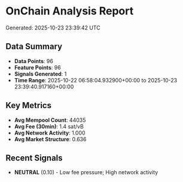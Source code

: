 # OnChain Analysis Report
Generated: 2025-10-23 23:39:42 UTC

## Data Summary
- **Data Points**: 96
- **Feature Points**: 96
- **Signals Generated**: 1
- **Time Range**: 2025-10-22 06:58:04.932900+00:00 to 2025-10-23 23:39:40.917160+00:00

## Key Metrics
- **Avg Mempool Count**: 44035
- **Avg Fee (30min)**: 1.4 sat/vB
- **Avg Network Activity**: 1.000
- **Avg Market Structure**: 0.636

## Recent Signals
- **NEUTRAL** (0.10) - Low fee pressure; High network activity
